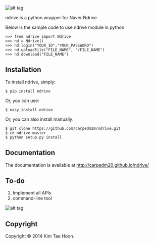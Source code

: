 ![alt tag](http://1.bp.blogspot.com/-4YYXRULcA6E/UwsBlXow3FI/AAAAAAAACSM/k2MC9klWoI8/s1600/ndrive.png)

ndrive is a python wrapper for Naver Ndrive

Below is the sample code to use ndrive module in python

    >>> from ndrive import Ndrive
    >>> nd = Ndrive()
    >>> nd.login("YOUR_ID","YOUR_PASSWORD")
    >>> nd.uploadFile("FILE_NAME", "/FILE_NAME")
    >>> nd.download("FILE_NAME")


Installation
---------------
To install ndrive, simply:

    $ pip install ndrive

Or, you can use:

    $ easy_install ndrive

Or, you can also install manually:

    $ git clone https://github.com/carpedm20/ndrive.git
    $ cd ndrive-master
    $ python setup.py install


Documentation
-------------

The documentation is available at http://carpedm20.github.io/ndrive/


To-do
-----

1. Implement all APIs
2. command-line tool

![alt tag](http://1.bp.blogspot.com/-4xEWu0x8H_E/UwsUE94BjgI/AAAAAAAACSk/lL5Vt-Aqiag/s1600/cmd.png)


Copyright
---------

Copyright © 2014 Kim Tae Hoon.

